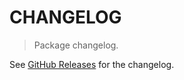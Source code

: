 # CHANGELOG

> Package changelog.

See [GitHub Releases](https://github.com/stdlib-js/stats-base-dists-rayleigh-median/releases) for the changelog.